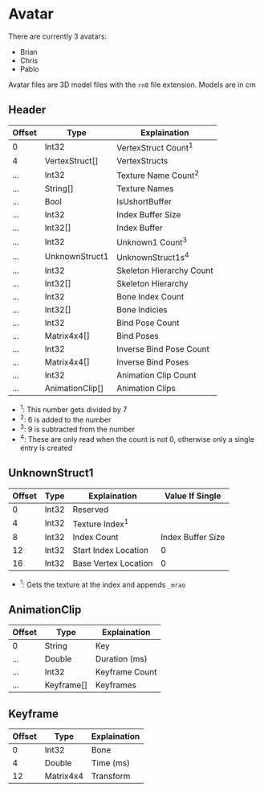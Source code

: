 # Avatar

There are currently 3 avatars:
- Brian
- Chris
- Pablo

Avatar files are 3D model files with the `rn8` file extension. Models are in cm

## Header

| Offset | Type            | Explaination            |
| ------ | --------------- | ----------------------- |
| 0      | Int32           | VertexStruct Count<sup>1</sup>  |
| 4      | VertexStruct[]  | VertexStructs           |
| ...    | Int32           | Texture Name Count<sup>2</sup>  |
| ...    | String[]        | Texture Names           |
| ...    | Bool            | IsUshortBuffer          |
| ...    | Int32           | Index Buffer Size       |
| ...    | Int32[]         | Index Buffer            |
| ...    | Int32           | Unknown1 Count<sup>3</sup>      |
| ...    | UnknownStruct1  | UnknownStruct1s<sup>4</sup>     |
| ...    | Int32           | Skeleton Hierarchy Count|
| ...    | Int32[]         | Skeleton Hierarchy      |
| ...    | Int32           | Bone Index Count        |
| ...    | Int32[]         | Bone Indicies           |
| ...    | Int32           | Bind Pose Count         |
| ...    | Matrix4x4[]     | Bind Poses              |
| ...    | Int32           | Inverse Bind Pose Count |
| ...    | Matrix4x4[]     | Inverse Bind Poses      |
| ...    | Int32           | Animation Clip Count    |
| ...    | AnimationClip[] | Animation Clips         |

- <sup>1</sup>: This number gets divided by 7
- <sup>2</sup>: 6 is added to the number
- <sup>3</sup>: 9 is subtracted from the number
- <sup>4</sup>: These are only read when the count is not 0, otherwise only a single entry is created


## UnknownStruct1

| Offset | Type           | Explaination         | Value If Single   |
| ------ | -------------- | -------------------- | ----------------- |
| 0      | Int32          | Reserved             |                   |
| 4      | Int32          | Texture Index<sup>1</sup>      |                   |
| 8      | Int32          | Index Count          | Index Buffer Size |
| 12     | Int32          | Start Index Location | 0                 |
| 16     | Int32          | Base Vertex Location | 0                 |

- <sup>1</sup>: Gets the texture at the index and appends `_mrao`

## AnimationClip

| Offset | Type           | Explaination         |
| ------ | -------------- | -------------------- |
| 0      | String         | Key                  |
| ...    | Double         | Duration (ms)        |
| ...    | Int32          | Keyframe Count       |
| ...    | Keyframe[]     | Keyframes            |

## Keyframe

| Offset | Type           | Explaination         |
| ------ | -------------- | -------------------- |
| 0      | Int32          | Bone                 |
| 4      | Double         | Time (ms)            |
| 12     | Matrix4x4      | Transform            |
